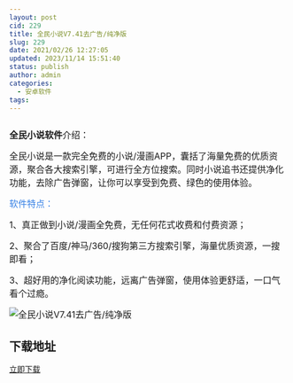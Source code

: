 ```yaml
---
layout: post
cid: 229
title: 全民小说V7.41去广告/纯净版
slug: 229
date: 2021/02/26 12:27:05
updated: 2023/11/14 15:51:40
status: publish
author: admin
categories: 
  - 安卓软件
tags: 
---
```



<div alt="潮男心博客 www.cnx0.com" >
				<p><span style="font-size:16px"><img src="https://www.kjsv.com/download/image/2021/02/25/20210225203451_827233.jpg" alt=""></span></p><p>
	<span style="font-size:16px;"><strong>全民小说</strong></span><span style="font-size:16px;"><strong>软件</strong>介绍：</span>
</p>
<p>
	<span style="font-size:16px;">全民小说是一款完全免费的小说/漫画APP，囊括了海量免费的优质资源，聚合各大搜索引擎，可进行全方位搜索。同时小说追书还提供净化功能，去除广告弹窗，让你可以享受到免费、绿色的使用体验。</span>
</p>
<p>
	<span style="font-size:16px;color:#337FE5;">软件特点：</span>
</p>
<p>
	<span style="font-size:16px;">1、真正做到小说/漫画全免费，无任何花式收费和付费资源；</span>
</p>
<p>
	<span style="font-size:16px;">2、聚合了百度/神马/360/搜狗第三方搜索引擎，海量优质资源，一搜即看；</span>
</p>
<p>
	<span style="font-size:16px;">3、超好用的净化阅读功能，远离广告弹窗，使用体验更舒适，一口气看个过瘾。</span>
</p>
<p>
	<span style="font-size:16px;"><img src="https://www.kjsv.com/download/image/2021/02/25/20210225112347_999065.jpg" alt="全民小说V7.41去广告/纯净版" title="全民小说V7.41去广告/纯净版" align="" /><br />
</span>
</p><h2>下载地址</h2><a target="_block" href="https://gusheng.lanzous.com/iz8zOm4pnuj">立即下载</a>			</div>
			